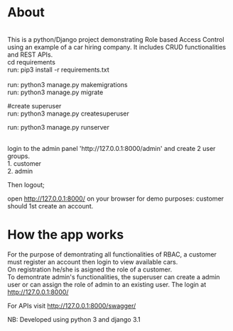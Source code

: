 # About 
<br/>
This is a python/Django project demonstrating Role based Access Control using an example of a car hiring company. It includes CRUD functionalities and REST APIs.
<br>
cd requirements <br />
run: pip3 install -r requirements.txt <br />
<br/>
run: python3 manage.py makemigrations <br />
run: python3 manage.py migrate <br />

#create superuser<br />
run: python3 manage.py createsuperuser<br />

run: python3 manage.py runserver <br />

<br>
login to the admin panel 'http://127.0.0.1:8000/admin' and create 2 user groups.<br />
1. customer<br />
2. admin<br />

Then logout;


open http://127.0.0.1:8000/ on your browser
for demo purposes: customer should 1st create an account.

# How the app works
For the purpose of demontrating all functionalities of RBAC, a customer must register an account then login to view available cars.<br/>
On registration he/she is asigned the role of a customer.<br/>
To demontrate admin's functionalities, the superuser can create a admin user or can assign the role of admin to an existing user. The login at http://127.0.0.1:8000/ <br/>

For APIs visit http://127.0.0.1:8000/swagger/



NB: Developed using python 3 and django 3.1 <br /> 
